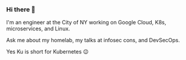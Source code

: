### Hi there 👋

I'm an engineer at the City of NY working on Google Cloud, K8s, microservices, and Linux. 

Ask me about my homelab, my talks at infosec cons, and DevSecOps.

Yes Ku is short for Kubernetes :wink:

<!--
**Drookoo/Drookoo** is a ✨ _special_ ✨ repository because its `README.md` (this file) appears on your GitHub profile.

Here are some ideas to get you started:

- 🔭 I’m currently working on ...
- 🌱 I’m currently learning ...
- 👯 I’m looking to collaborate on ...
- 🤔 I’m looking for help with ...
- 💬 Ask me about ...
- 📫 How to reach me: ...
- 😄 Pronouns: ...
- ⚡ Fun fact: ...
-->
